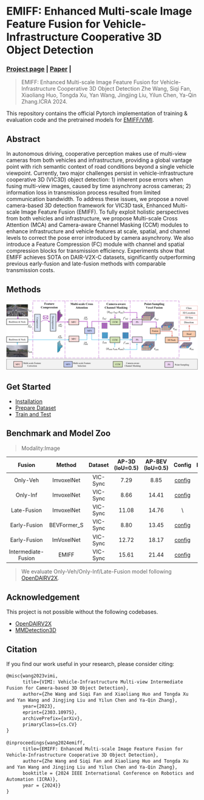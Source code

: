 # EMIFF: Enhanced Multi-scale Image Feature Fusion for Vehicle-Infrastructure Cooperative 3D Object Detection

### [Project page](https://github.com/Bosszhe/EMIFF) | [Paper](https://arxiv.org/abs/2303.10975) |

>EMIFF: Enhanced Multi-scale Image Feature Fusion for Vehicle-Infrastructure Cooperative 3D Object Detection
Zhe Wang, Siqi Fan, Xiaoliang Huo, Tongda Xu, Yan Wang, Jingjing Liu, Yilun Chen, Ya-Qin Zhang.ICRA 2024.

This repository contains the official Pytorch implementation of training & evaluation code and the pretrained models for [EMIFF/VIMI](https://arxiv.org/abs/2303.10975).


## Abstract

In autonomous driving, cooperative perception makes use of multi-view cameras from both vehicles and infrastructure, providing a global vantage point with rich semantic context of road conditions beyond a single vehicle viewpoint. Currently, two major challenges persist in vehicle-infrastructure cooperative 3D (VIC3D) object detection: $1)$ inherent pose errors when fusing multi-view images, caused by time asynchrony across cameras;  $2)$ information loss in transmission process resulted from limited communication bandwidth.
To address these issues, we propose a novel camera-based 3D detection framework for VIC3D task, Enhanced Multi-scale Image Feature Fusion (EMIFF).
To fully exploit holistic perspectives from both vehicles and infrastructure, we propose Multi-scale Cross Attention (MCA) and Camera-aware Channel Masking (CCM) modules to enhance infrastructure and vehicle features at scale, spatial, and channel levels to correct the pose error introduced by camera asynchrony. We also introduce a Feature Compression (FC) module with channel and spatial compression blocks for transmission efficiency. Experiments show that EMIFF achieves SOTA on DAIR-V2X-C datasets, significantly outperforming previous early-fusion and late-fusion methods with comparable transmission costs.



## Methods
![Architecture](./Fig/EMIFF_architecture.png)


<!-- ## VIMI_Performance
* DAIR-V2X-C

![performance](./Fig/VIMI_performance.png)

* Compression Impact

<!-- ![compression](./Fig/CM_3D.png =960x540) -->

<!-- <img src="./Fig/CM_3D.png" width="480" height="270">  -->



## Get Started


- [Installation](docs/en/install.md)
- [Prepare Dataset](docs/en/prepare_dataset.md)
- [Train and Test](docs/en/train_test.md)





## Benchmark and Model Zoo

>Modality:Image

| Fusion  | Method| Dataset   | AP-3D (IoU=0.5)  | AP-BEV (IoU=0.5) |Config|DownLoad| 
| :-----: | :--------: | :-------: | :----: | :----: | :----: | :-----: |     
| Only-Veh | ImvoxelNet | VIC-Sync  |   7.29 | 8.85   | [config](cfgs/vic/vic_v/vic_coop_v_imvoxelnet.py)   |\ |
| Only-Inf | ImvoxelNet | VIC-Sync  |   8.66 | 14.41  | [config](cfgs/vic/vic_i/vic_coop_i_imvoxelnet.py)    |\ |
| Late-Fusion | ImvoxelNet | VIC-Sync  | 11.08 | 14.76 |     \ |  \  |
| Early-Fusion | BEVFormer_S | VIC-Sync  | 8.80   | 13.45 |  [config](cfgs/vic/vicfuser_deform_base_r50_960x540_12e_bs1.py) | [model/log](https://drive.google.com/drive/folders/1wx5wtJ1Cwc30EhSgNZymyl4HrSjz9MXZ?usp=drive_link)|      
| Early-Fusion | ImVoxelNet | VIC-Sync  |  12.72  | 18.17 |  [config](cfgs/vic/vicfuser_voxel/vicfuser_voxel_r50_960x540_12e_bs2.py) | [model/log](https://drive.google.com/drive/folders/1wx5wtJ1Cwc30EhSgNZymyl4HrSjz9MXZ?usp=drive_link)|  
| Intermediate-Fusion| EMIFF | VIC-Sync  | 15.61   | 21.44 | [config](cfgs/vic/vimi_960x540_12e_bs2.py)  |  [model/log](https://drive.google.com/drive/folders/1wx5wtJ1Cwc30EhSgNZymyl4HrSjz9MXZ?usp=drive_link)  |             

> We evaluate Only-Veh/Only-Inf/Late-Fusion model following [OpenDAIRV2X](https://github.com/AIR-THU/DAIR-V2X).

## Acknowledgement

This project is not possible without the following codebases.
* [OpenDAIRV2X ](https://github.com/AIR-THU/DAIR-V2X/tree/main)
*  [MMDetection3D](https://github.com/open-mmlab/mmdetection3d)
<!-- * [pypcd](https://github.com/dimatura/pypcd) -->


## Citation

If you find our work useful in your research, please consider citing:

```
@misc{wang2023vimi,
      title={VIMI: Vehicle-Infrastructure Multi-view Intermediate Fusion for Camera-based 3D Object Detection}, 
      author={Zhe Wang and Siqi Fan and Xiaoliang Huo and Tongda Xu and Yan Wang and Jingjing Liu and Yilun Chen and Ya-Qin Zhang},
      year={2023},
      eprint={2303.10975},
      archivePrefix={arXiv},
      primaryClass={cs.CV}
}

@inproceedings{wang2024emiff,
      title={EMIFF: Enhanced Multi-scale Image Feature Fusion for Vehicle-Infrastructure Cooperative 3D Object Detection}, 
      author={Zhe Wang and Siqi Fan and Xiaoliang Huo and Tongda Xu and Yan Wang and Jingjing Liu and Yilun Chen and Ya-Qin Zhang},
      booktitle = {2024 IEEE International Conference on Robotics and Automation (ICRA)},
      year = {2024}}
}
```
